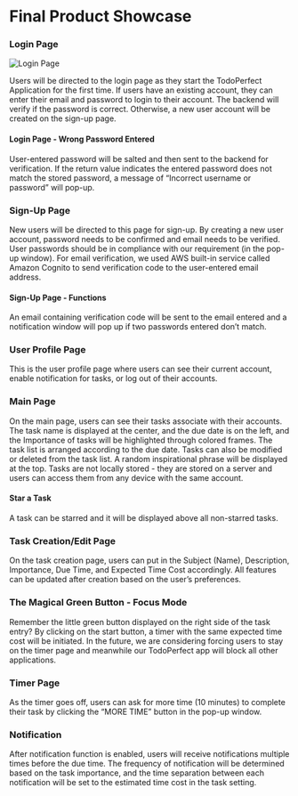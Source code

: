 # Final Product Showcase

### Login Page

![Login Page](https://s6.jpg.cm/2021/11/30/LPDsh4.jpg "Login Page")

Users will be directed to the login page as they start the TodoPerfect Application for the first time. If users have an existing account, they can enter their email and password to login to their account. The backend will verify if the password is correct. Otherwise, a new user account will be created on the sign-up page. 

#### Login Page - Wrong Password Entered

User-entered password will be salted and then sent to the backend for verification. If the return value indicates the entered password does not match the stored password, a message of “Incorrect username or password” will pop-up.

### Sign-Up Page

New users will be directed to this page for sign-up. By creating a new user account, password needs to be confirmed and email needs to be verified. User passwords should be in compliance with our requirement (in the pop-up window). For email verification, we used AWS built-in service called Amazon Cognito to send verification code to the user-entered email address. 

#### Sign-Up Page - Functions

An email containing verification code will be sent to the email entered and a notification window will pop up if two passwords entered don’t match. 

### User Profile Page

This is the user profile page where users can see their current account, enable notification for tasks, or log out of their accounts. 

### Main Page

On the main page, users can see their tasks associate with their accounts. The task name is displayed at the center, and the due date is on the left, and the Importance of tasks will be highlighted through colored frames. The task list is arranged according to the due date. Tasks can also be modified or deleted from the task list. A random inspirational phrase will be displayed at the top. 
Tasks are not locally stored - they are stored on a server and users can access them from any device with the same account. 

#### Star a Task

A task can be starred and it will be displayed above all non-starred tasks. 

### Task Creation/Edit Page

On the task creation page, users can put in the Subject (Name), Description, Importance, Due Time, and Expected Time Cost accordingly. All features can be updated after creation based on the user’s preferences. 

### The Magical Green Button - Focus Mode

Remember the little green button displayed on the right side of the task entry? By clicking on the start button, a timer with the same expected time cost will be initiated. In the future, we are considering forcing users to stay on the timer page and meanwhile our TodoPerfect app will block all other applications. 

### Timer Page 

As the timer goes off, users can ask for more time (10 minutes) to complete their task by clicking the “MORE TIME” button in the pop-up window. 

### Notification

After notification function is enabled, users will receive notifications multiple times before the due time. The frequency of notification will be determined based on the task importance, and the time separation between each notification will be set to the estimated time cost in the task setting.

